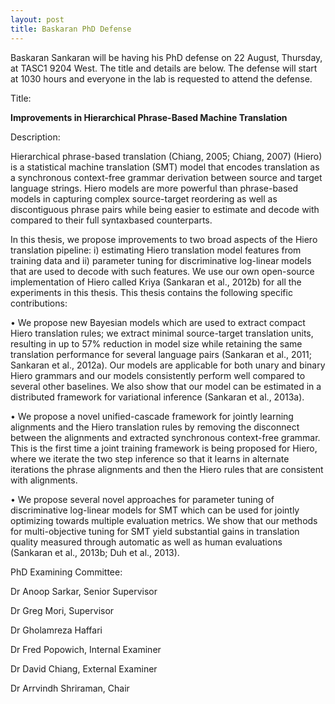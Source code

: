 ```yaml
---
layout: post
title: Baskaran PhD Defense 
---
```


Baskaran Sankaran will be having his PhD defense on 22 August, Thursday, at TASC1 9204 West. The title and details are below. The defense will start at 1030 hours and everyone in the lab is requested to attend the defense.   

Title:

**Improvements in Hierarchical Phrase-Based Machine Translation**

Description:

Hierarchical phrase-based translation (Chiang, 2005; Chiang, 2007) (Hiero) is a statistical machine translation (SMT) model that encodes translation as a synchronous context-free grammar derivation between source and target language strings. Hiero models are more powerful than phrase-based models in capturing complex source-target reordering as well as discontiguous phrase pairs while being easier to estimate and decode with compared to their full syntaxbased counterparts.

In this thesis, we propose improvements to two broad aspects of the Hiero translation
pipeline: i) estimating Hiero translation model features from training data and ii) parameter tuning for discriminative log-linear models that are used to decode with such features. We use our own open-source implementation of Hiero called Kriya (Sankaran et al., 2012b) for all the experiments in this thesis. This thesis contains the following specific contributions:

• We propose new Bayesian models which are used to extract compact Hiero translation rules; we extract minimal source-target translation units, resulting in up to 57% reduction in model size while retaining the same translation performance for several language pairs (Sankaran et al., 2011; Sankaran et al., 2012a). Our models are applicable for both unary and binary Hiero grammars and our models consistently perform well compared to several other baselines. We also show that our model can be estimated in a distributed framework for variational inference (Sankaran et al., 2013a).


• We propose a novel unified-cascade framework for jointly learning alignments and the Hiero translation rules by removing the disconnect between the alignments and extracted synchronous context-free grammar. This is the first time a joint training framework is being proposed for Hiero, where we iterate the two step inference so that it learns in alternate iterations the phrase alignments and then the Hiero rules that are consistent with alignments.


• We propose several novel approaches for parameter tuning of discriminative log-linear models for SMT which can be used for jointly optimizing towards multiple evaluation metrics. We show that our methods for multi-objective tuning for SMT yield substantial gains in translation quality measured through automatic as well as human evaluations (Sankaran et al., 2013b; Duh et al., 2013).


PhD Examining Committee: 

Dr Anoop Sarkar, Senior Supervisor

Dr Greg Mori, Supervisor

Dr Gholamreza Haffari

Dr Fred Popowich, Internal Examiner

Dr David Chiang, External Examiner

Dr Arrvindh Shriraman, Chair
